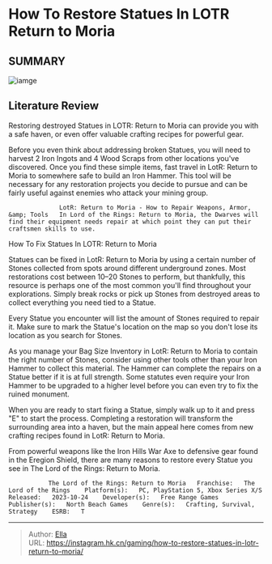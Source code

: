 # How To Restore Statues In LOTR Return to Moria


## SUMMARY 

![iamge](https://static1.srcdn.com/wordpress/wp-content/uploads/2023/11/how-to-restore-statues-in-lotr-return-to-moria.jpg)

## Literature Review

Restoring destroyed Statues in LOTR: Return to Moria can provide you with a safe haven, or even offer valuable crafting recipes for powerful gear.





Before you even think about addressing broken Statues, you will need to harvest 2 Iron Ingots and 4 Wood Scraps from other locations you&#39;ve discovered. Once you find these simple items, fast travel in LotR: Return to Moria to somewhere safe to build an Iron Hammer. This tool will be necessary for any restoration projects you decide to pursue and can be fairly useful against enemies who attack your mining group.




                  LotR: Return to Moria - How to Repair Weapons, Armor, &amp; Tools   In Lord of the Rings: Return to Moria, the Dwarves will find their equipment needs repair at which point they can put their craftsmen skills to use.    


 How To Fix Statues In LOTR: Return to Moria 
          

Statues can be fixed in LotR: Return to Moria by using a certain number of Stones collected from spots around different underground zones. Most restorations cost between 10–20 Stones to perform, but thankfully, this resource is perhaps one of the most common you&#39;ll find throughout your explorations. Simply break rocks or pick up Stones from destroyed areas to collect everything you need tied to a Statue.



Every Statue you encounter will list the amount of Stones required to repair it. Make sure to mark the Statue&#39;s location on the map so you don&#39;t lose its location as you search for Stones.







As you manage your Bag Size Inventory in LotR: Return to Moria to contain the right number of Stones, consider using other tools other than your Iron Hammer to collect this material. The Hammer can complete the repairs on a Statue better if it is at full strength. Some statutes even require your Iron Hammer to be upgraded to a higher level before you can even try to fix the ruined monument.

When you are ready to start fixing a Statue, simply walk up to it and press &#34;E&#34; to start the process. Completing a restoration will transform the surrounding area into a haven, but the main appeal here comes from new crafting recipes found in LotR: Return to Moria.

From powerful weapons like the Iron Hills War Axe to defensive gear found in the Eregion Shield, there are many reasons to restore every Statue you see in The Lord of the Rings: Return to Moria.

               The Lord of the Rings: Return to Moria   Franchise:   The Lord of the Rings    Platform(s):   PC, PlayStation 5, Xbox Series X/S    Released:   2023-10-24    Developer(s):   Free Range Games    Publisher(s):   North Beach Games    Genre(s):   Crafting, Survival, Strategy    ESRB:   T      

---

> Author: [Ella](https://instagram.hk.cn/)  
> URL: https://instagram.hk.cn/gaming/how-to-restore-statues-in-lotr-return-to-moria/  

